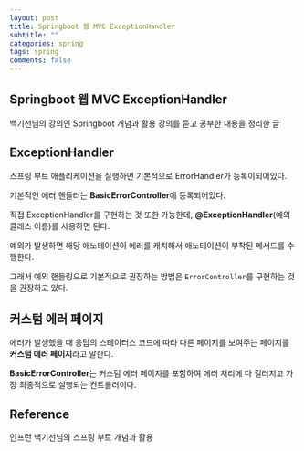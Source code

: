 ```yaml
---
layout: post
title: Springboot 웹 MVC ExceptionHandler
subtitle: ""
categories: spring
tags: spring
comments: false
---
```


## Springboot 웹 MVC ExceptionHandler

백기선님의 강의인 Springboot 개념과 활용 강의를 듣고 공부한 내용을 정리한 글

## ExceptionHandler

스프링 부트 애플리케이션을 실행하면 기본적으로 ErrorHandler가 등록이되어있다.

기본적인 에러 핸들러는 **BasicErrorController**에 등록되어있다.

직접 ExceptionHandler를 구현하는 것 또한 가능한데, **@ExceptionHandler**(예외 클래스 이름)를 사용하면 된다.

예외가 발생하면 해당 애노테이션이 에러를 캐치해서 애노테이션이 부착된 메서드를 수행한다.

그래서 예외 핸들링으로 기본적으로 권장하는 방법은 `ErrorController`를 구현하는 것을 권장하고 있다.

## 커스텀 에러 페이지

에러가 발생했을 때 응답의 스테이터스 코드에 따라 다른 페이지를 보여주는 페이지를 **커스텀 에러 페이지**라고 말한다.

**BasicErrorController**는 커스텀 에러 페이지를 포함하여 에러 처리에 다 걸러지고 가장 최종적으로 실행되는 컨트롤러이다.

## Reference

인프런 백기선님의 스프링 부트 개념과 활용
